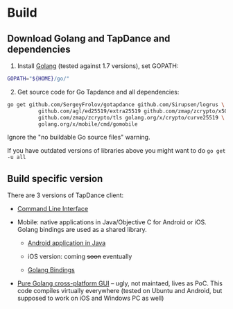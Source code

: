 # Build
## Download Golang and TapDance and dependencies
1. Install [Golang](https://golang.org/dl/) (tested against 1.7 versions), set GOPATH:

 ```bash
GOPATH="${HOME}/go/"
```

2. Get source code for Go Tapdance and all dependencies:

 ```bash
go get github.com/SergeyFrolov/gotapdance github.com/Sirupsen/logrus \
           github.com/agl/ed25519/extra25519 github.com/zmap/zcrypto/x509 \
           github.com/zmap/zcrypto/tls golang.org/x/crypto/curve25519 \
           golang.org/x/mobile/cmd/gomobile  
```
Ignore the "no buildable Go source files" warning.

If you have outdated versions of libraries above you might want to do `go get -u all`

## Build specific version

 There are 3 versions of TapDance client:

 * [Command Line Interface](cli)

 * Mobile: native applications in Java/Objective C for Android or iOS. Golang bindings are used as a shared library.

   * [Android application in Java](android)
    
   * iOS version: coming ~~soon~~ eventually

   * [Golang Bindings](proxybind)

 * [Pure Golang cross-platform GUI](gui) – ugly, not maintaed, lives as PoC. This code compiles virtually everywhere (tested on Ubuntu and Android, but supposed to work on iOS and Windows PC as well)

